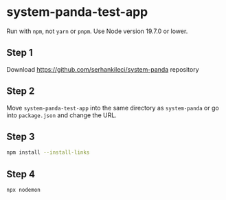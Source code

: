 # system-panda-test-app

Run with `npm`, not `yarn` or `pnpm`. Use Node version 19.7.0 or lower.

## Step 1

Download https://github.com/serhankileci/system-panda repository

## Step 2

Move `system-panda-test-app` into the same directory as `system-panda` or go into `package.json` and change the URL.

## Step 3

```bash
npm install --install-links
```

## Step 4

```bash
npx nodemon
```
